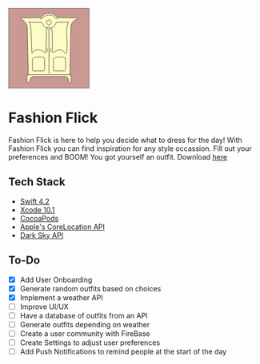 ![Banner](/img/Fashion-Flick-Icon.png)


# Fashion Flick

Fashion Flick is here to help you decide what to dress for the day!  With Fashion Flick you can find inspiration for any style occassion. Fill out your preferences and BOOM! You got yourself an outfit. Download <a href="bit.ly/Fashion-Flick">here</a> 


## Tech Stack

* [Swift 4.2](https://developer.apple.com/swift/)
* [Xcode 10.1](https://developer.apple.com/xcode/)
* [CocoaPods](https://guides.cocoapods.org/terminal/commands.html)
* [Apple's CoreLocation API](https://developer.apple.com/documentation/corelocation)
* [Dark Sky API](https://darksky.net/dev)


## To-Do

- [x] Add User Onboarding
- [x] Generate random outfits based on choices
- [x] Implement a weather API
- [ ] Improve UI/UX
- [ ] Have a database of outfits from an API
- [ ] Generate outfits depending on weather
- [ ] Create a user community with FireBase
- [ ] Create Settings to adjust user preferences
- [ ] Add Push Notifications to remind people at the start of the day
